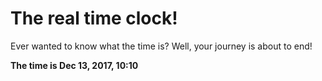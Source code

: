 # The real time clock!

Ever wanted to know what the time is? Well, your journey is about to end!

**The time is Dec 13, 2017, 10:10**